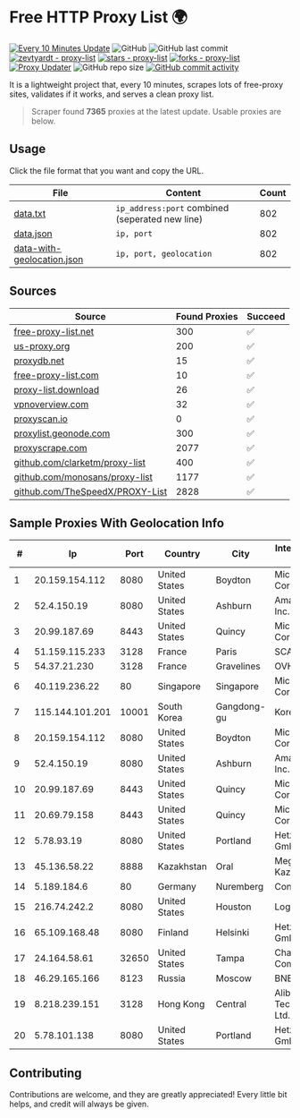 
# Free HTTP Proxy List 🌍

[![Every 10 Minutes Update](https://github.com/mertguvencli/http-proxy-list/actions/workflows/main.yml/badge.svg?branch=main)](https://github.com/mertguvencli/http-proxy-list/actions/workflows/main.yml)
![GitHub](https://img.shields.io/github/license/mertguvencli/http-proxy-list)
![GitHub last commit](https://img.shields.io/github/last-commit/mertguvencli/http-proxy-list)
[![zevtyardt - proxy-list](https://img.shields.io/static/v1?label=zevtyardt&message=proxy-list&color=blue&logo=github)](https://github.com/zevtyardt/proxy-list "Go to GitHub repo")
[![stars - proxy-list](https://img.shields.io/github/stars/zevtyardt/proxy-list?style=social)](https://github.com/zevtyardt/proxy-list)
[![forks - proxy-list](https://img.shields.io/github/forks/zevtyardt/proxy-list?style=social)](https://github.com/zevtyardt/proxy-list)
[![Proxy Updater](https://github.com/zevtyardt/proxy-list/workflows/Proxy%20Updater/badge.svg)](https://github.com/zevtyardt/proxy-list/actions?query=workflow:"Proxy+Updater")
![GitHub repo size](https://img.shields.io/github/repo-size/zevtyardt/proxy-list)
[![GitHub commit activity](https://img.shields.io/github/commit-activity/m/zevtyardt/proxy-list?logo=commits)](https://github.com/zevtyardt/proxy-list/commits/main)

It is a lightweight project that, every 10 minutes, scrapes lots of free-proxy sites, validates if it works, and serves a clean proxy list.

> Scraper found **7365** proxies at the latest update. Usable proxies are below.

## Usage

Click the file format that you want and copy the URL.

|File|Content|Count|
|----|-------|-----|
|[data.txt](https://raw.githubusercontent.com/mertguvencli/http-proxy-list/main/proxy-list/data.txt)|`ip_address:port` combined (seperated new line)|802|
|[data.json](https://raw.githubusercontent.com/mertguvencli/http-proxy-list/main/proxy-list/data.json)|`ip, port`|802|
|[data-with-geolocation.json](https://raw.githubusercontent.com/mertguvencli/http-proxy-list/main/proxy-list/data-with-geolocation.json)|`ip, port, geolocation`|802|

## Sources

|Source|Found Proxies|Succeed|
|------|-------------|-------|
|[free-proxy-list.net](https://free-proxy-list.net)|300|✅|
|[us-proxy.org](https://www.us-proxy.org)|200|✅|
|[proxydb.net](http://proxydb.net)|15|✅|
|[free-proxy-list.com](https://free-proxy-list.com/?page=&port=&type%5B%5D=http&type%5B%5D=https&up_time=0&search=Search)|10|✅|
|[proxy-list.download](https://www.proxy-list.download/HTTP)|26|✅|
|[vpnoverview.com](https://vpnoverview.com/privacy/anonymous-browsing/free-proxy-servers)|32|✅|
|[proxyscan.io](https://www.proxyscan.io)|0|✅|
|[proxylist.geonode.com](https://proxylist.geonode.com/api/proxy-list?limit=300&page=1&sort_by=lastChecked&sort_type=desc&protocols=http,https)|300|✅|
|[proxyscrape.com](https://api.proxyscrape.com/v2/?request=displayproxies&protocol=http&timeout=10000&country=all&ssl=all&anonymity=all)|2077|✅|
|[github.com/clarketm/proxy-list](https://raw.githubusercontent.com/clarketm/proxy-list/master/proxy-list-raw.txt)|400|✅|
|[github.com/monosans/proxy-list](https://raw.githubusercontent.com/monosans/proxy-list/main/proxies/http.txt)|1177|✅|
|[github.com/TheSpeedX/PROXY-List](https://raw.githubusercontent.com/TheSpeedX/PROXY-List/master/http.txt)|2828|✅|


## Sample Proxies With Geolocation Info

|#|Ip|Port|Country|City|Internet Service Provider|
|-|--|----|-------|----|-------------------------|
|1|20.159.154.112|8080|United States|Boydton|Microsoft Corporation|
|2|52.4.150.19|8080|United States|Ashburn|Amazon.com, Inc.|
|3|20.99.187.69|8443|United States|Quincy|Microsoft Corporation|
|4|51.159.115.233|3128|France|Paris|SCALEWAY|
|5|54.37.21.230|3128|France|Gravelines|OVH SAS|
|6|40.119.236.22|80|Singapore|Singapore|Microsoft Corporation|
|7|115.144.101.201|10001|South Korea|Gangdong-gu|Korea Telecom|
|8|20.159.154.112|8080|United States|Boydton|Microsoft Corporation|
|9|52.4.150.19|8080|United States|Ashburn|Amazon.com, Inc.|
|10|20.99.187.69|8443|United States|Quincy|Microsoft Corporation|
|11|20.69.79.158|8443|United States|Quincy|Microsoft Corporation|
|12|5.78.93.19|8080|United States|Portland|Hetzner Online GmbH|
|13|45.136.58.22|8888|Kazakhstan|Oral|Megahost Kazakhstan TOO|
|14|5.189.184.6|80|Germany|Nuremberg|Contabo GmbH|
|15|216.74.242.2|8080|United States|Houston|Logix|
|16|65.109.168.48|8080|Finland|Helsinki|Hetzner Online GmbH|
|17|24.164.58.61|32650|United States|Tampa|Charter Communications|
|18|46.29.165.166|8123|Russia|Moscow|BNET|
|19|8.218.239.151|3128|Hong Kong|Central|Alibaba (US) Technology Co., Ltd.|
|20|5.78.101.138|8080|United States|Portland|Hetzner Online GmbH|



## Contributing

Contributions are welcome, and they are greatly appreciated! Every
little bit helps, and credit will always be given.

